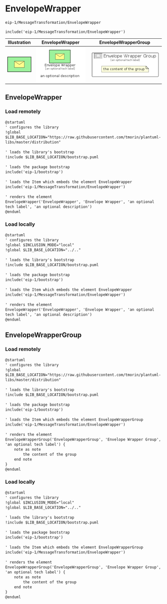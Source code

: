 # EnvelopeWrapper


```text
eip-1/MessageTransformation/EnvelopeWrapper
```

```text
include('eip-1/MessageTransformation/EnvelopeWrapper')
```



| Illustration | EnvelopeWrapper | EnvelopeWrapperGroup |
| :---: | :---: | :---: |
| ![illustration for Illustration](../../eip-1/MessageTransformation/EnvelopeWrapper.png) | ![illustration for EnvelopeWrapper](../../eip-1/MessageTransformation/EnvelopeWrapper.Local.png) | ![illustration for EnvelopeWrapperGroup](../../eip-1/MessageTransformation/EnvelopeWrapperGroup.Local.png) |




## EnvelopeWrapper

### Load remotely
```plantuml
@startuml
' configures the library
!global $LIB_BASE_LOCATION="https://raw.githubusercontent.com/tmorin/plantuml-libs/master/distribution"

' loads the library's bootstrap
!include $LIB_BASE_LOCATION/bootstrap.puml

' loads the package bootstrap
include('eip-1/bootstrap')

' loads the Item which embeds the element EnvelopeWrapper
include('eip-1/MessageTransformation/EnvelopeWrapper')

' renders the element
EnvelopeWrapper('EnvelopeWrapper', 'Envelope Wrapper', 'an optional tech label', 'an optional description')
@enduml
```

### Load locally
```plantuml
@startuml
' configures the library
!global $INCLUSION_MODE="local"
!global $LIB_BASE_LOCATION="../.."

' loads the library's bootstrap
!include $LIB_BASE_LOCATION/bootstrap.puml

' loads the package bootstrap
include('eip-1/bootstrap')

' loads the Item which embeds the element EnvelopeWrapper
include('eip-1/MessageTransformation/EnvelopeWrapper')

' renders the element
EnvelopeWrapper('EnvelopeWrapper', 'Envelope Wrapper', 'an optional tech label', 'an optional description')
@enduml
```

## EnvelopeWrapperGroup

### Load remotely
```plantuml
@startuml
' configures the library
!global $LIB_BASE_LOCATION="https://raw.githubusercontent.com/tmorin/plantuml-libs/master/distribution"

' loads the library's bootstrap
!include $LIB_BASE_LOCATION/bootstrap.puml

' loads the package bootstrap
include('eip-1/bootstrap')

' loads the Item which embeds the element EnvelopeWrapperGroup
include('eip-1/MessageTransformation/EnvelopeWrapper')

' renders the element
EnvelopeWrapperGroup('EnvelopeWrapperGroup', 'Envelope Wrapper Group', 'an optional tech label') {
    note as note
        the content of the group
    end note
}
@enduml
```

### Load locally
```plantuml
@startuml
' configures the library
!global $INCLUSION_MODE="local"
!global $LIB_BASE_LOCATION="../.."

' loads the library's bootstrap
!include $LIB_BASE_LOCATION/bootstrap.puml

' loads the package bootstrap
include('eip-1/bootstrap')

' loads the Item which embeds the element EnvelopeWrapperGroup
include('eip-1/MessageTransformation/EnvelopeWrapper')

' renders the element
EnvelopeWrapperGroup('EnvelopeWrapperGroup', 'Envelope Wrapper Group', 'an optional tech label') {
    note as note
        the content of the group
    end note
}
@enduml
```


